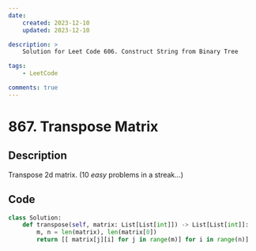 ```yaml
---
date:
    created: 2023-12-10
    updated: 2023-12-10

description: >
    Solution for Leet Code 606. Construct String from Binary Tree

tags:
    - LeetCode

comments: true
---
```

# 867. Transpose Matrix

## Description

Transpose 2d matrix. (10 *easy* problems in a streak...)

## Code

```python
class Solution:
    def transpose(self, matrix: List[List[int]]) -> List[List[int]]:
        m, n = len(matrix), len(matrix[0])
        return [[ matrix[j][i] for j in range(m)] for i in range(n)]
```